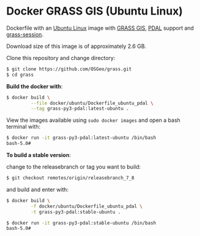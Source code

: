 # Docker GRASS GIS (Ubuntu Linux)

Dockerfile with an [Ubuntu Linux](https://ubuntu.com/) image with [GRASS GIS](https://grass.osgeo.org/), [PDAL](https://pdal.io) support and [grass-session](https://github.com/zarch/grass-session/).

Download size of this image is of approximately 2.6 GB.

Clone this repository and change directory:

```bash
$ git clone https://github.com/OSGeo/grass.git
$ cd grass
```

__Build the docker with__:

```bash
$ docker build \
         --file docker/ubuntu/Dockerfile_ubuntu_pdal \
         --tag grass-py3-pdal:latest-ubuntu .
```

View the images available using `sudo docker images` and open a bash terminal with:

```bash
$ docker run -it grass-py3-pdal:latest-ubuntu /bin/bash
bash-5.0#
```

__To build a stable version__:

change to the releasebranch or tag you want to build:
```bash
$ git checkout remotes/origin/releasebranch_7_8
```

and build and enter with:

```bash
$ docker build \
         -f docker/ubuntu/Dockerfile_ubuntu_pdal \
         -t grass-py3-pdal:stable-ubuntu .

$ docker run -it grass-py3-pdal:stable-ubuntu /bin/bash
bash-5.0#
```
